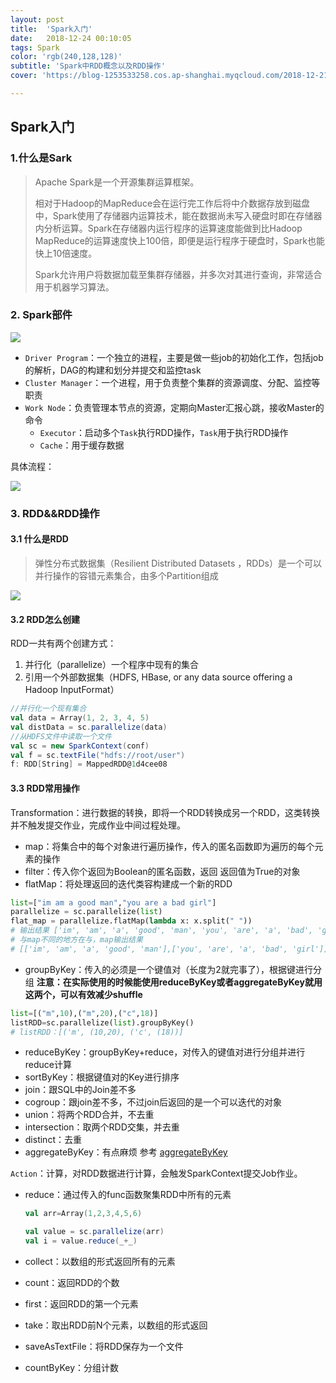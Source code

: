 ```yaml
---
layout: post
title:  'Spark入门'
date:   2018-12-24 00:10:05
tags: Spark
color: 'rgb(240,128,128)'
subtitle: 'Spark中RDD概念以及RDD操作'
cover: 'https://blog-1253533258.cos.ap-shanghai.myqcloud.com/2018-12-21/spark-cluster-overview.png'

---
```




## Spark入门

### 1.什么是Sark

> Apache Spark是一个开源集群运算框架。
>
> 相对于Hadoop的MapReduce会在运行完工作后将中介数据存放到磁盘中，Spark使用了存储器内运算技术，能在数据尚未写入硬盘时即在存储器内分析运算。Spark在存储器内运行程序的运算速度能做到比Hadoop MapReduce的运算速度快上100倍，即便是运行程序于硬盘时，Spark也能快上10倍速度。
>
> Spark允许用户将数据加载至集群存储器，并多次对其进行查询，非常适合用于机器学习算法。

### 2. Spark部件

![](https://blog-1253533258.cos.ap-shanghai.myqcloud.com/2018-12-21/spark-cluster-overview.png)

- `Driver Program`：一个独立的进程，主要是做一些job的初始化工作，包括job的解析，DAG的构建和划分并提交和监控task
- `Cluster Manager`：一个进程，用于负责整个集群的资源调度、分配、监控等职责
- `Work Node`：负责管理本节点的资源，定期向Master汇报心跳，接收Master的命令
  - `Executor`：启动多个`Task`执行RDD操作，`Task`用于执行RDD操作
  - `Cache`：用于缓存数据

具体流程：

![](https://blog-1253533258.cos.ap-shanghai.myqcloud.com/2018-12-21/spark-apprundetail.jpg)

### 3. RDD&&RDD操作

#### 3.1 什么是RDD

> 弹性分布式数据集（Resilient Distributed Datasets ，RDDs）是一个可以并行操作的容错元素集合，由多个Partition组成

![](https://blog-1253533258.cos.ap-shanghai.myqcloud.com/2018-12-21/spark-RDD.jpg)

#### 3.2 RDD怎么创建

RDD一共有两个创建方式：

1. 并行化（parallelize）一个程序中现有的集合
2. 引用一个外部数据集（HDFS, HBase, or any data source offering a Hadoop InputFormat）

```scala
//并行化一个现有集合
val data = Array(1, 2, 3, 4, 5)
val distData = sc.parallelize(data)
//从HDFS文件中读取一个文件
val sc = new SparkContext(conf)
val f = sc.textFile("hdfs://root/user")
f: RDD[String] = MappedRDD@1d4cee08
```

#### 3.3 RDD常用操作

Transformation：进行数据的转换，即将一个RDD转换成另一个RDD，这类转换并不触发提交作业，完成作业中间过程处理。

- map：将集合中的每个对象进行遍历操作，传入的匿名函数即为遍历的每个元素的操作
- filter：传入你个返回为Boolean的匿名函数，返回 返回值为True的对象
- flatMap：将处理返回的迭代类容构建成一个新的RDD

```python
list=["im am a good man","you are a bad girl"]
parallelize = sc.parallelize(list)
flat_map = parallelize.flatMap(lambda x: x.split(" "))
# 输出结果 ['im', 'am', 'a', 'good', 'man', 'you', 'are', 'a', 'bad', 'girl']
# 与map不同的地方在与，map输出结果
# [['im', 'am', 'a', 'good', 'man'],['you', 'are', 'a', 'bad', 'girl']]

```



- groupByKey：传入的必须是一个键值对（长度为2就完事了），根据键进行分组   **注意：在实际使用的时候能使用reduceByKey或者aggregateByKey就用这两个，可以有效减少shuffle**

```python
list=[("m",10),("m",20),("c",18)]
listRDD=sc.parallelize(list).groupByKey()
# listRDD：[('m', (10,20), ('c', (18))]
```

- reduceByKey：groupByKey+reduce，对传入的键值对进行分组并进行reduce计算
- sortByKey：根据键值对的Key进行排序
- join：跟SQL中的Join差不多
- cogroup：跟join差不多，不过join后返回的是一个可以迭代的对象
- union：将两个RDD合并，不去重
- intersection：取两个RDD交集，并去重
- distinct：去重
- aggregateByKey：有点麻烦 参考 [aggregateByKey](https://blog.csdn.net/jiaotongqu6470/article/details/78457966)

`Action`：计算，对RDD数据进行计算，会触发SparkContext提交Job作业。

- reduce：通过传入的func函数聚集RDD中所有的元素

  ```scala
  val arr=Array(1,2,3,4,5,6)
  
  val value = sc.parallelize(arr)
  val i = value.reduce(_+_)
  ```

- collect：以数组的形式返回所有的元素

- count：返回RDD的个数

- first：返回RDD的第一个元素

- take：取出RDD前N个元素，以数组的形式返回

- saveAsTextFile：将RDD保存为一个文件

- countByKey：分组计数

